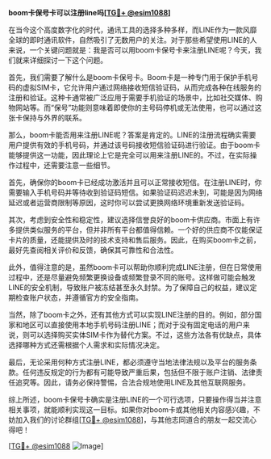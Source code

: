 **boom卡保号卡可以注册line吗[[TG💪+ @esim1088](https://t.me/s/esim1088)]**

在当今这个高度数字化的时代，通讯工具的选择多种多样，而LINE作为一款风靡全球的即时通讯软件，自然吸引了无数用户的关注。对于那些希望使用LINE的人来说，一个关键问题就是：我是否可以用boom卡保号卡来注册LINE呢？今天，我们就来详细探讨一下这个问题。

首先，我们需要了解什么是boom卡保号卡。Boom卡是一种专门用于保护手机号码的虚拟SIM卡，它允许用户通过网络接收短信验证码，从而完成各种在线服务的注册和验证。这种卡通常被广泛应用于需要手机验证的场景中，比如社交媒体、购物网站等。而“保号”功能则意味着即使你的主号码停机或无法使用，也可以通过这张卡保持与外界的联系。

那么，boom卡能否用来注册LINE呢？答案是肯定的。LINE的注册流程确实需要用户提供有效的手机号码，并通过该号码接收短信验证码进行验证。由于boom卡能够提供这一功能，因此理论上它是完全可以用来注册LINE的。不过，在实际操作过程中，还需要注意一些细节。

首先，确保你的boom卡已经成功激活并且可以正常接收短信。在注册LINE时，你需要输入手机号码并等待收到验证码短信。如果验证码迟迟未到，可能是因为网络延迟或者运营商限制等原因，这时你可以尝试更换网络环境重新发送验证码。

其次，考虑到安全性和稳定性，建议选择信誉良好的boom卡供应商。市面上有许多提供类似服务的平台，但并非所有平台都值得信赖。一个好的供应商不仅能保证卡片的质量，还能提供及时的技术支持和售后服务。因此，在购买boom卡之前，最好先查阅相关评价和反馈，确保其可靠性和合法性。

此外，值得注意的是，虽然boom卡可以帮助你顺利完成LINE注册，但在日常使用过程中，还是尽量避免频繁更换设备或频繁登录不同的账号。这样做可能会触发LINE的安全机制，导致账户被冻结甚至永久封禁。为了保障自己的权益，建议定期检查账户状态，并遵循官方的安全指南。

当然，除了boom卡之外，还有其他方式可以实现LINE注册的目的。例如，部分国家和地区可以直接使用本地手机号码注册LINE；而对于没有固定电话的用户来说，则可以选择购买实体SIM卡作为替代方案。不过，这些方法各有优缺点，具体选择哪种方式还需根据个人需求和实际情况决定。

最后，无论采用何种方式注册LINE，都必须遵守当地法律法规以及平台的服务条款。任何违反规定的行为都有可能导致严重后果，包括但不限于账户注销、法律责任追究等。因此，请务必保持警惕，合法合规地使用LINE及其他互联网服务。

综上所述，boom卡保号卡确实是注册LINE的一个可行选项，只要操作得当并注意相关事项，就能顺利实现这一目标。如果你对boom卡或其他相关内容感兴趣，不妨加入我们的讨论群组[[TG💪+ @esim1088](https://t.me/s/esim1088)]，与其他志同道合的朋友一起交流心得吧！

[[TG💪+ @esim1088](https://t.me/s/esim1088) ![Image](https://i.postimg.cc/4NQfJmqS/Snipaste-2025-05-13-00-14-12.png)]
